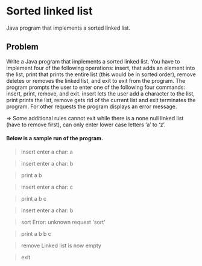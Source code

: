 # Sorted linked list

Java program that implements a sorted linked list.


## Problem

Write a Java program that implements a sorted linked list. You have to implement four of the following operations: insert, that adds an element into the list, print that prints the entire list (this would be in sorted order), remove deletes or removes the linked list, and exit to exit from the program. The program prompts the user to enter one of the following four commands: insert, print, remove, and exit. insert lets the user add a character to the list, print prints the list, remove gets rid of the current list and exit terminates the program. For other requests the program displays an error message.

=> Some additional rules cannot exit while there is a none null linked list (have to remove first), can only enter lower case letters ‘a’ to ‘z’.

#### Below is a sample run of the program.

> insert 
enter a char: a

> insert
enter a char: b

> print
a b

> insert
enter a char: c

> print
a b c

> insert
enter a char: b

> sort
Error: unknown request 'sort'

> print
a b b c

> remove
Linked list is now empty

> exit
